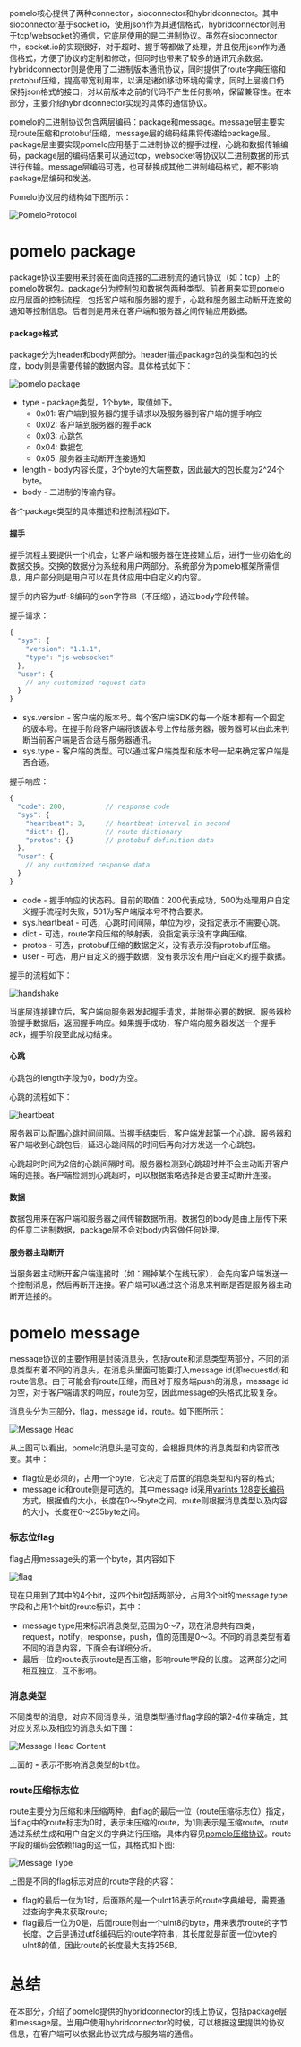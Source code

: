 pomelo核心提供了两种connector，sioconnector和hybridconnector。其中sioconnector基于socket.io，使用json作为其通信格式，hybridconnector则用于tcp/websocket的通信，它底层使用的是二进制协议。虽然在sioconnector中，socket.io的实现很好，对于超时、握手等都做了处理，并且使用json作为通信格式，方便了协议的定制和修改，但同时也带来了较多的通讯冗余数据。hybridconnector则是使用了二进制版本通讯协议，同时提供了route字典压缩和protobuf压缩，提高带宽利用率，以满足诸如移动环境的需求，同时上层接口仍保持json格式的接口，对以前版本之前的代码不产生任何影响，保留兼容性。在本部分，主要介绍hybridconnector实现的具体的通信协议。

pomelo的二进制协议包含两层编码：package和message。message层主要实现route压缩和protobuf压缩，message层的编码结果将传递给package层。package层主要实现pomelo应用基于二进制协议的握手过程，心跳和数据传输编码，package层的编码结果可以通过tcp，websocket等协议以二进制数据的形式进行传输。message层编码可选，也可替换成其他二进制编码格式，都不影响package层编码和发送。

Pomelo协议层的结构如下图所示：

![PomeloProtocol](https://github.com/NetEase/pomelo/wiki/images/data-tran.png)

pomelo package
=======================

package协议主要用来封装在面向连接的二进制流的通讯协议（如：tcp）上的pomelo数据包。package分为控制包和数据包两种类型。前者用来实现pomelo应用层面的控制流程，包括客户端和服务器的握手，心跳和服务器主动断开连接的通知等控制信息。后者则是用来在客户端和服务器之间传输应用数据。

#### package格式

package分为header和body两部分。header描述package包的类型和包的长度，body则是需要传输的数据内容。具体格式如下：

![pomelo package](https://github.com/NetEase/pomelo/wiki/images/pomelo-pack.png)

* type - package类型，1个byte，取值如下。
	- 0x01: 客户端到服务器的握手请求以及服务器到客户端的握手响应
	- 0x02: 客户端到服务器的握手ack
	- 0x03: 心跳包
	- 0x04: 数据包
	- 0x05: 服务器主动断开连接通知
* length - body内容长度，3个byte的大端整数，因此最大的包长度为2^24个byte。
* body - 二进制的传输内容。

各个package类型的具体描述和控制流程如下。

#### 握手

握手流程主要提供一个机会，让客户端和服务器在连接建立后，进行一些初始化的数据交换。交换的数据分为系统和用户两部分。系统部分为pomelo框架所需信息，用户部分则是用户可以在具体应用中自定义的内容。

握手的内容为utf-8编码的json字符串（不压缩），通过body字段传输。

握手请求：

```javascript
{
  "sys": {
    "version": "1.1.1",
    "type": "js-websocket"
  }, 
  "user": {
  	// any customized request data
  }
}
```

* sys.version - 客户端的版本号。每个客户端SDK的每一个版本都有一个固定的版本号。在握手阶段客户端将该版本号上传给服务器，服务器可以由此来判断当前客户端是否合适与服务器通讯。
* sys.type - 客户端的类型。可以通过客户端类型和版本号一起来确定客户端是否合适。

握手响应：

```javascript
{
  "code": 200, 			// response code
  "sys": {
    "heartbeat": 3, 	// heartbeat interval in second
    "dict": {}, 		// route dictionary
    "protos": {}		// protobuf definition data
  }, 
  "user": {
  	// any customized response data
  }
}
```

* code - 握手响应的状态码。目前的取值：200代表成功，500为处理用户自定义握手流程时失败，501为客户端版本号不符合要求。
* sys.heartbeat - 可选，心跳时间间隔，单位为秒，没指定表示不需要心跳。
* dict - 可选，route字段压缩的映射表，没指定表示没有字典压缩。
* protos - 可选，protobuf压缩的数据定义，没有表示没有protobuf压缩。
* user - 可选，用户自定义的握手数据，没有表示没有用户自定义的握手数据。

握手的流程如下：

![handshake](https://github.com/NetEase/pomelo/wiki/images/pomelo-handshake.png)

当底层连接建立后，客户端向服务器发起握手请求，并附带必要的数据。服务器检验握手数据后，返回握手响应。如果握手成功，客户端向服务器发送一个握手ack，握手阶段至此成功结束。

#### 心跳

心跳包的length字段为0，body为空。

心跳的流程如下：

![heartbeat](https://github.com/NetEase/pomelo/wiki/images/pomelo-heartbeat.png)

服务器可以配置心跳时间间隔。当握手结束后，客户端发起第一个心跳。服务器和客户端收到心跳包后，延迟心跳间隔的时间后再向对方发送一个心跳包。

心跳超时时间为2倍的心跳间隔时间。服务器检测到心跳超时并不会主动断开客户端的连接。客户端检测到心跳超时，可以根据策略选择是否要主动断开连接。

#### 数据

数据包用来在客户端和服务器之间传输数据所用。数据包的body是由上层传下来的任意二进制数据，package层不会对body内容做任何处理。

#### 服务器主动断开

当服务器主动断开客户端连接时（如：踢掉某个在线玩家），会先向客户端发送一个控制消息，然后再断开连接。客户端可以通过这个消息来判断是否是服务器主动断开连接的。

pomelo message
===================

message协议的主要作用是封装消息头，包括route和消息类型两部分，不同的消息类型有着不同的消息头，在消息头里面可能要打入message id(即requestId)和route信息。由于可能会有route压缩，而且对于服务端push的消息，message id为空，对于客户端请求的响应，route为空，因此message的头格式比较复杂。

消息头分为三部分，flag，message id，route。如下图所示：

![Message Head](https://github.com/NetEase/pomelo/wiki/images/message-header.png)

从上图可以看出，pomelo消息头是可变的，会根据具体的消息类型和内容而改变。其中：
* flag位是必须的，占用一个byte，它决定了后面的消息类型和内容的格式; 
* message id和route则是可选的。其中message id采用[varints 128变长编码](https://developers.google.com/protocol-buffers/docs/encoding#varints)方式，根据值的大小，长度在0～5byte之间。route则根据消息类型以及内容的大小，长度在0～255byte之间。

### 标志位flag

flag占用message头的第一个byte，其内容如下

![flag](https://github.com/NetEase/pomelo/wiki/images/message-flag.png)

现在只用到了其中的4个bit，这四个bit包括两部分，占用3个bit的message type字段和占用1个bit的route标识，其中：
* message type用来标识消息类型,范围为0～7，现在消息共有四类，request，notify，response，push，值的范围是0～3。不同的消息类型有着不同的消息内容，下面会有详细分析。
* 最后一位的route表示route是否压缩，影响route字段的长度。
这两部分之间相互独立，互不影响。

### 消息类型

不同类型的消息，对应不同消息头，消息类型通过flag字段的第2-4位来确定，其对应关系以及相应的消息头如下图：

![Message Head Content](https://github.com/NetEase/pomelo/wiki/images/message-type.png)

上面的 **-** 表示不影响消息类型的bit位。

### route压缩标志位

route主要分为压缩和未压缩两种，由flag的最后一位（route压缩标志位）指定，当flag中的route标志为0时，表示未压缩的route，为1则表示是压缩route。route通过系统生成和用户自定义的字典进行压缩，具体内容见[pomelo压缩协议](消息压缩)。route字段的编码会依赖flag的这一位，其格式如下图:

![Message Type](https://github.com/NetEase/pomelo/wiki/images/route-compre.png)

上图是不同的flag标志对应的route字段的内容：
* flag的最后一位为1时，后面跟的是一个uInt16表示的route字典编号，需要通过查询字典来获取route;
* flag最后一位为0是，后面route则由一个uInt8的byte，用来表示route的字节长度。之后是通过utf8编码后的route字符串，其长度就是前面一位byte的uInt8的值，因此route的长度最大支持256B。

总结
=========

在本部分，介绍了pomelo提供的hybridconnector的线上协议，包括package层和message层。当用户使用hybridconnector的时候，可以根据这里提供的协议信息，在客户端可以依据此协议完成与服务端的通信。